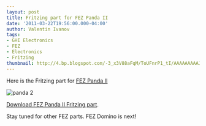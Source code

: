 ```yaml
---
layout: post
title: Fritzing part for FEZ Panda II
date: '2011-03-22T19:56:00.000-04:00'
author: Valentin Ivanov
tags:
- GHI Electronics
- FEZ
- Electronics
- Fritzing
thumbnail: http://4.bp.blogspot.com/-3_x3V88aFqM/ToUFnrP1_tI/AAAAAAAAAJ0/t15BwH5G1Vk/s72-c/PandaII.jpg
---
```

Here is the Fritzing part for [FEZ Panda II](https://www.ghielectronics.com/catalog/product/256)

![panda 2](https://4.bp.blogspot.com/-3_x3V88aFqM/ToUFnrP1_tI/AAAAAAAAAJ0/t15BwH5G1Vk/s1600/PandaII.jpg)

[Download FEZ Panda II Fritzing part](https://wiki.tinyclr.com/images/1/1a/FEZ_Panda_II.zip).

Stay tuned for other FEZ parts. FEZ Domino is next!